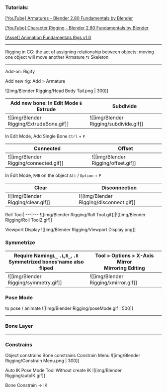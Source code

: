 ### Tutorials:

[[YouTube] Armatures - Blender 2.80 Fundamentals by Blender](https://youtu.be/cZ3o5tjO51s)

[[YouTube] Character Rigging - Blender 2.80 Fundamentals by Blender](https://youtu.be/f2pTkW-1JkE)

[[Asset] Animation Fundamentals Rigs v1.0](https://studio.blender.org/training/animation-fundamentals/5d69ab4dea6789db11ee65d1/)

---

Rigging in CG: the act of assigning relationship between objects: moving one object will move another
Armature ⇆ Skeleton

---

Add-on: Rigify

Add new rig: Add > Armature

![[img/Blender Rigging/Head Body Tail.png | 300]]

Add new bone: In Edit Mode `E` Extrude|Subdivide
---|---
![[img/Blender Rigging/ExtrudeBone.gif]] | ![[img/Blender Rigging/subdivide.gif]]

In Edit Mode, Add Single Bone `Ctrl` + `P`

Connected | Offset
---|---
![[img/Blender Rigging/connected.gif]]|![[img/Blender Rigging/offset.gif]] 

In Edit Mode, `RMB` on the object
`Alt` / `Option` + `P`

Clear|Disconnection
---|---
![[img/Blender Rigging/clear.gif]]|![[img/Blender Rigging/disconnect.gif]]


Roll Tool| 
---|---
![[img/Blender Rigging/Roll Tool.gif]]|![[img/Blender Rigging/Roll Tool2.gif]]
  

Viewport Display
![[img/Blender Rigging/Viewport Display.png]]


### Symmetrize

Require Naming`L_` `.L`,`R_`, `.R`<br>Symmetrized bones'name also fliped|Tool > Options > X-Axis Mirror<br>Mirroring Editing
---|---
![[img/Blender Rigging/symmetry.gif]]|![[img/Blender Rigging/xmirror.gif]]

### Pose Mode
to pose / animate
![[img/Blender Rigging/poseMode.gif | 500]]


---

### Bone Layer

  

---

### Constrains
Object constrains
Bone constrains
Constrain Menu
![[img/Blender Rigging/Constrain Menu.png | 300]]

Auto IK
Pose Mode Tool
Without create IK
![[img/Blender Rigging/autoIK.gif]]

Bone Constrain -> IK